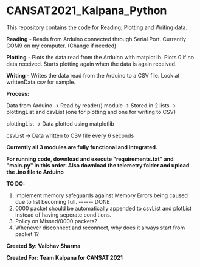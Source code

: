 # CANSAT2021_Kalpana_Python
This repository contains the code for Reading, Plotting and Writing data.

**Reading** - Reads from Arduino connected through Serial Port. Currently COM9 on my computer. (Change if needed)

**Plotting** - Plots the data read from the Arduino with matplotlib. Plots 0 if no data received. Starts plotting again when the data is again received.

**Writing** - Writes the data read from the Arduino to a CSV file. Look at writtenData.csv for sample.


**Process:** 

Data from Arduino -> Read by reader() module -> Stored in 2 lists -> plottingList and csvList (one for plotting and one for writing to CSV) 

plottingList -> Data plotted using matplotlib

csvList -> Data written to CSV file every 6 seconds


**Currently all 3 modules are fully functional and integrated.**

**For running code, download and execute "requirements.txt" and "main.py" in this order. Also download the telemetry folder and upload the .ino file to Arduino**


**TO DO:**

1. Implement memory safeguards against Memory Errors being caused due to list becoming full. ------ DONE
2. 0000 packet should be automatically appended to csvList and plotList instead of having seperate conditions.
3. Policy on Missed/0000 packets?
4. Whenever disconnect and reconnect, why does it always start from packet 1?


**Created By: Vaibhav Sharma**

**Created For: Team Kalpana for CANSAT 2021**
